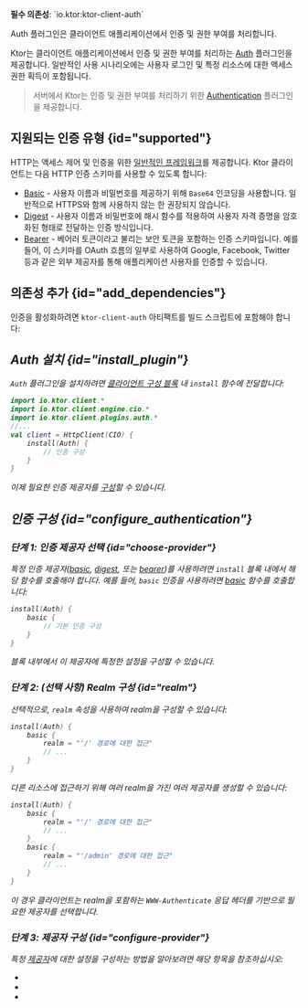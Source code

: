 [//]: # (title: Ktor Client에서 인증 및 권한 부여)

<show-structure for="chapter" depth="2"/>
<primary-label ref="client-plugin"/>

<tldr>
<p>
<b>필수 의존성</b>: `io.ktor:ktor-client-auth`
</p>
</tldr>

<link-summary>
Auth 플러그인은 클라이언트 애플리케이션에서 인증 및 권한 부여를 처리합니다.
</link-summary>

Ktor는 클라이언트 애플리케이션에서 인증 및 권한 부여를 처리하는 [Auth](https://api.ktor.io/ktor-client/ktor-client-plugins/ktor-client-auth/io.ktor.client.plugins.auth/-auth) 플러그인을 제공합니다. 일반적인 사용 시나리오에는 사용자 로그인 및 특정 리소스에 대한 액세스 권한 획득이 포함됩니다.

> 서버에서 Ktor는 인증 및 권한 부여를 처리하기 위한 [Authentication](server-auth.md) 플러그인을 제공합니다.

## 지원되는 인증 유형 {id="supported"}

HTTP는 액세스 제어 및 인증을 위한 [일반적인 프레임워크](https://developer.mozilla.org/en-US/docs/Web/HTTP/Authentication)를 제공합니다. Ktor 클라이언트는 다음 HTTP 인증 스키마를 사용할 수 있도록 합니다:

* [Basic](client-basic-auth.md) - 사용자 이름과 비밀번호를 제공하기 위해 `Base64` 인코딩을 사용합니다. 일반적으로 HTTPS와 함께 사용하지 않는 한 권장되지 않습니다.
* [Digest](client-digest-auth.md) - 사용자 이름과 비밀번호에 해시 함수를 적용하여 사용자 자격 증명을 암호화된 형태로 전달하는 인증 방식입니다.
* [Bearer](client-bearer-auth.md) - 베어러 토큰이라고 불리는 보안 토큰을 포함하는 인증 스키마입니다. 예를 들어, 이 스키마를 OAuth 흐름의 일부로 사용하여 Google, Facebook, Twitter 등과 같은 외부 제공자를 통해 애플리케이션 사용자를 인증할 수 있습니다.

## 의존성 추가 {id="add_dependencies"}

인증을 활성화하려면 `ktor-client-auth` 아티팩트를 빌드 스크립트에 포함해야 합니다:

<var name="artifact_name" value="ktor-client-auth"/>
<include from="lib.topic" element-id="add_ktor_artifact"/>
<include from="lib.topic" element-id="add_ktor_client_artifact_tip"/>

## Auth 설치 {id="install_plugin"}
`Auth` 플러그인을 설치하려면 [클라이언트 구성 블록](client-create-and-configure.md#configure-client) 내 `install` 함수에 전달합니다:

```kotlin
import io.ktor.client.*
import io.ktor.client.engine.cio.*
import io.ktor.client.plugins.auth.*
//...
val client = HttpClient(CIO) {
    install(Auth) {
        // 인증 구성
    }
}
```
이제 필요한 인증 제공자를 [구성](#configure_authentication)할 수 있습니다.

## 인증 구성 {id="configure_authentication"}

### 단계 1: 인증 제공자 선택 {id="choose-provider"}

특정 인증 제공자([basic](client-basic-auth.md), [digest](client-digest-auth.md), 또는 [bearer](client-bearer-auth.md))를 사용하려면 `install` 블록 내에서 해당 함수를 호출해야 합니다. 예를 들어, `basic` 인증을 사용하려면 [basic](https://api.ktor.io/ktor-client/ktor-client-plugins/ktor-client-auth/io.ktor.client.plugins.auth.providers/basic.html) 함수를 호출합니다:

```kotlin
install(Auth) {
    basic {
        // 기본 인증 구성
    }
}
```
블록 내부에서 이 제공자에 특정한 설정을 구성할 수 있습니다.

### 단계 2: (선택 사항) Realm 구성 {id="realm"}

선택적으로, `realm` 속성을 사용하여 realm을 구성할 수 있습니다:

```kotlin
install(Auth) {
    basic {
        realm = "'/' 경로에 대한 접근"
        // ...
    }
}
```

다른 리소스에 접근하기 위해 여러 realm을 가진 여러 제공자를 생성할 수 있습니다:

```kotlin
install(Auth) {
    basic {
        realm = "'/' 경로에 대한 접근"
        // ...
    }
    basic {
        realm = "'/admin' 경로에 대한 접근"
        // ...
    }
}
```

이 경우 클라이언트는 realm을 포함하는 `WWW-Authenticate` 응답 헤더를 기반으로 필요한 제공자를 선택합니다.

### 단계 3: 제공자 구성 {id="configure-provider"}

특정 [제공자](#supported)에 대한 설정을 구성하는 방법을 알아보려면 해당 항목을 참조하십시오:
* [](client-basic-auth.md)
* [](client-digest-auth.md)
* [](client-bearer-auth.md)
